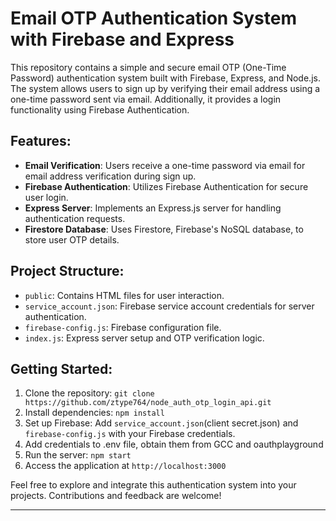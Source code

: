 
# Email OTP Authentication System with Firebase and Express

This repository contains a simple and secure email OTP (One-Time Password) authentication system built with Firebase, Express, and Node.js. The system allows users to sign up by verifying their email address using a one-time password sent via email. Additionally, it provides a login functionality using Firebase Authentication.

## Features:

- **Email Verification**: Users receive a one-time password via email for email address verification during sign up.
- **Firebase Authentication**: Utilizes Firebase Authentication for secure user login.
- **Express Server**: Implements an Express.js server for handling authentication requests.
- **Firestore Database**: Uses Firestore, Firebase's NoSQL database, to store user OTP details.

## Project Structure:

- `public`: Contains HTML files for user interaction.
- `service_account.json`: Firebase service account credentials for server authentication.
- `firebase-config.js`: Firebase configuration file.
- `index.js`: Express server setup and OTP verification logic.

## Getting Started:

1. Clone the repository: `git clone https://github.com/ztype764/node_auth_otp_login_api.git`
2. Install dependencies: `npm install`
3. Set up Firebase: Add `service_account.json`(client secret.json) and `firebase-config.js` with your Firebase credentials.
4. Add credentials to .env file, obtain them from GCC and oauthplayground
5. Run the server: `npm start`
6. Access the application at `http://localhost:3000`


Feel free to explore and integrate this authentication system into your projects. Contributions and feedback are welcome!

---
